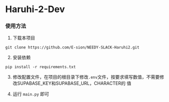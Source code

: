 # Haruhi-2-Dev
 
### 使用方法
1.  下载本项目

`git clone https://github.com/E-sion/NEEDY-SLACK-Haruhi2.git`

2. 安装依赖

`pip install -r requirements.txt`

3. 修改配置文件，在项目的根目录下修改`.env`文件，按要求填写数值，不需要修改SUPABASE_KEY和SUPABASE_URL，CHARACTER的 值


4. 运行 `main.py` 即可